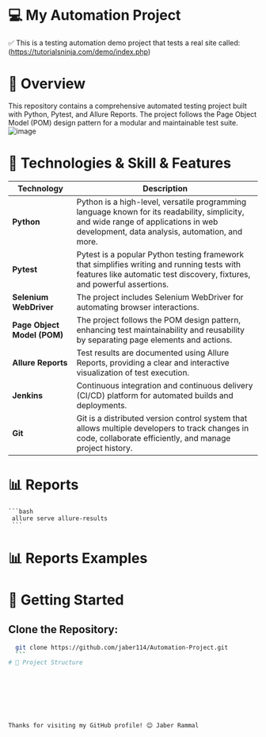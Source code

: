 # 💻 My Automation Project

✅ This is a testing automation demo project that tests a real site called:(https://tutorialsninja.com/demo/index.php)

# 📖 Overview
  This repository contains a comprehensive automated testing project built with Python, Pytest, and Allure Reports. The project follows the Page Object Model (POM) design pattern for a modular and maintainable test suite.
  ![image](https://github.com/user-attachments/assets/c636ed93-26f7-4683-8f8b-b663093c0558)





# 📑 Technologies & Skill & Features
| Technology             | Description                                                                                      |
|------------------------|--------------------------------------------------------------------------------------------------|
| **Python**               | Python is a high-level, versatile programming language known for its readability, simplicity, and wide range of applications in web development, data analysis, automation, and more. |
| **Pytest**             | Pytest is a popular Python testing framework that simplifies writing and running tests with features like automatic test discovery, fixtures, and powerful assertions.|
| **Selenium WebDriver** | The project includes Selenium WebDriver for automating browser interactions.                     |
| **Page Object Model (POM)** | The project follows the POM design pattern, enhancing test maintainability and reusability by separating page elements and actions. |
| **Allure Reports**     | Test results are documented using Allure Reports, providing a clear and interactive visualization of test execution. |
| **Jenkins**            | Continuous integration and continuous delivery (CI/CD) platform for automated builds and deployments. |
| **Git**            | Git is a distributed version control system that allows multiple developers to track changes in code, collaborate efficiently, and manage project history. |

# 📊 Reports
    ```bash
     allure serve allure-results
     ```
# 📊 Reports Examples





# 🚀 Getting Started
## Clone the Repository:
   ```bash
     git clone https://github.com/jaber114/Automation-Project.git
     ```
# 📁 Project Structure

   






Thanks for visiting my GitHub profile! 😊 Jaber Rammal
